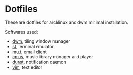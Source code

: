 # Dotfiles

These are dotfiles for archlinux and dwm minimal installation.

Softwares used:
- [dwm](https://dwm.suckless.org), tiling window manager
- [st](https://st.suckless.org), terminal emulator
- [mutt](http://www.mutt.org/), email client
- [cmus](https://cmus.github.io), music library manager and player
- [dunst](https://github.com/dunst-project/dunst), notification daemon
- [vim](https://www.vim.org/), text editor
